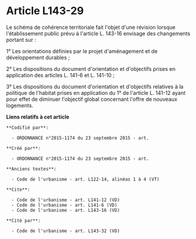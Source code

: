 # Article L143-29

Le schéma de cohérence territoriale fait l'objet d'une révision lorsque l'établissement public prévu à l'article L. 143-16
envisage des changements portant sur : 

1° Les orientations définies par le projet d'aménagement et de développement durables ; 

2° Les dispositions du document d'orientation et d'objectifs prises en application des articles L. 141-6 et L. 141-10 ; 

3° Les dispositions du document d'orientation et d'objectifs relatives à la politique de l'habitat prises en application du
1° de l'article L. 141-12 ayant pour effet de diminuer l'objectif global concernant l'offre de nouveaux logements.

**Liens relatifs à cet article**

	**Codifié par**:

	  - ORDONNANCE n°2015-1174 du 23 septembre 2015 - art.

	**Créé par**:

	  - ORDONNANCE n°2015-1174 du 23 septembre 2015 - art.

	**Anciens textes**:

	  - Code de l'urbanisme - art. L122-14, alinéas 1 à 4 (VT)

	**Cite**:

	  - Code de l'urbanisme - art. L141-12 (VD)
	  - Code de l'urbanisme - art. L141-6 (VD)
	  - Code de l'urbanisme - art. L143-16 (VD)

	**Cité par**:

	  - Code de l'urbanisme - art. L143-32 (VD)
